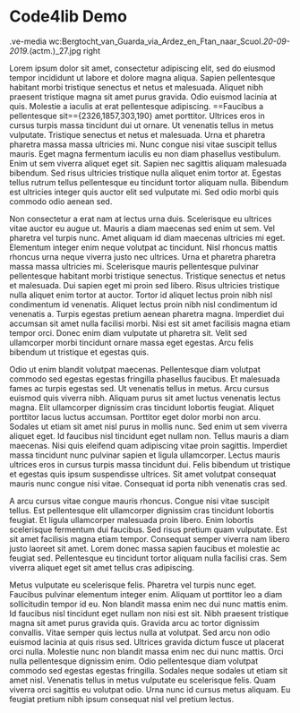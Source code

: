 # Code4lib Demo


.ve-media wc:Bergtocht_van_Guarda_via_Ardez_en_Ftan_naar_Scuol._20-09-2019._(actm.)_27.jpg right

Lorem ipsum dolor sit amet, consectetur adipiscing elit, sed do eiusmod tempor incididunt ut labore et dolore magna aliqua. Sapien pellentesque habitant morbi tristique senectus et netus et malesuada. Aliquet nibh praesent tristique magna sit amet purus gravida. Odio euismod lacinia at quis. Molestie a iaculis at erat pellentesque adipiscing. ==Faucibus a pellentesque sit=={2326,1857,303,190} amet porttitor. Ultrices eros in cursus turpis massa tincidunt dui ut ornare. Ut venenatis tellus in metus vulputate. Tristique senectus et netus et malesuada. Urna et pharetra pharetra massa massa ultricies mi. Nunc congue nisi vitae suscipit tellus mauris. Eget magna fermentum iaculis eu non diam phasellus vestibulum. Enim ut sem viverra aliquet eget sit. Sapien nec sagittis aliquam malesuada bibendum. Sed risus ultricies tristique nulla aliquet enim tortor at. Egestas tellus rutrum tellus pellentesque eu tincidunt tortor aliquam nulla. Bibendum est ultricies integer quis auctor elit sed vulputate mi. Sed odio morbi quis commodo odio aenean sed.

Non consectetur a erat nam at lectus urna duis. Scelerisque eu ultrices vitae auctor eu augue ut. Mauris a diam maecenas sed enim ut sem. Vel pharetra vel turpis nunc. Amet aliquam id diam maecenas ultricies mi eget. Elementum integer enim neque volutpat ac tincidunt. Nisl rhoncus mattis rhoncus urna neque viverra justo nec ultrices. Urna et pharetra pharetra massa massa ultricies mi. Scelerisque mauris pellentesque pulvinar pellentesque habitant morbi tristique senectus. Tristique senectus et netus et malesuada. Dui sapien eget mi proin sed libero. Risus ultricies tristique nulla aliquet enim tortor at auctor. Tortor id aliquet lectus proin nibh nisl condimentum id venenatis. Aliquet lectus proin nibh nisl condimentum id venenatis a. Turpis egestas pretium aenean pharetra magna. Imperdiet dui accumsan sit amet nulla facilisi morbi. Nisi est sit amet facilisis magna etiam tempor orci. Donec enim diam vulputate ut pharetra sit. Velit sed ullamcorper morbi tincidunt ornare massa eget egestas. Arcu felis bibendum ut tristique et egestas quis.

Odio ut enim blandit volutpat maecenas. Pellentesque diam volutpat commodo sed egestas egestas fringilla phasellus faucibus. Et malesuada fames ac turpis egestas sed. Ut venenatis tellus in metus. Arcu cursus euismod quis viverra nibh. Aliquam purus sit amet luctus venenatis lectus magna. Elit ullamcorper dignissim cras tincidunt lobortis feugiat. Aliquet porttitor lacus luctus accumsan. Porttitor eget dolor morbi non arcu. Sodales ut etiam sit amet nisl purus in mollis nunc. Sed enim ut sem viverra aliquet eget. Id faucibus nisl tincidunt eget nullam non. Tellus mauris a diam maecenas. Nisi quis eleifend quam adipiscing vitae proin sagittis. Imperdiet massa tincidunt nunc pulvinar sapien et ligula ullamcorper. Lectus mauris ultrices eros in cursus turpis massa tincidunt dui. Felis bibendum ut tristique et egestas quis ipsum suspendisse ultrices. Sit amet volutpat consequat mauris nunc congue nisi vitae. Consequat id porta nibh venenatis cras sed.

A arcu cursus vitae congue mauris rhoncus. Congue nisi vitae suscipit tellus. Est pellentesque elit ullamcorper dignissim cras tincidunt lobortis feugiat. Et ligula ullamcorper malesuada proin libero. Enim lobortis scelerisque fermentum dui faucibus. Sed risus pretium quam vulputate. Est sit amet facilisis magna etiam tempor. Consequat semper viverra nam libero justo laoreet sit amet. Lorem donec massa sapien faucibus et molestie ac feugiat sed. Pellentesque eu tincidunt tortor aliquam nulla facilisi cras. Sem viverra aliquet eget sit amet tellus cras adipiscing.

Metus vulputate eu scelerisque felis. Pharetra vel turpis nunc eget. Faucibus pulvinar elementum integer enim. Aliquam ut porttitor leo a diam sollicitudin tempor id eu. Non blandit massa enim nec dui nunc mattis enim. Id faucibus nisl tincidunt eget nullam non nisi est sit. Nibh praesent tristique magna sit amet purus gravida quis. Gravida arcu ac tortor dignissim convallis. Vitae semper quis lectus nulla at volutpat. Sed arcu non odio euismod lacinia at quis risus sed. Ultrices gravida dictum fusce ut placerat orci nulla. Molestie nunc non blandit massa enim nec dui nunc mattis. Orci nulla pellentesque dignissim enim. Odio pellentesque diam volutpat commodo sed egestas egestas fringilla. Sodales neque sodales ut etiam sit amet nisl. Venenatis tellus in metus vulputate eu scelerisque felis. Quam viverra orci sagittis eu volutpat odio. Urna nunc id cursus metus aliquam. Eu feugiat pretium nibh ipsum consequat nisl vel pretium lectus.